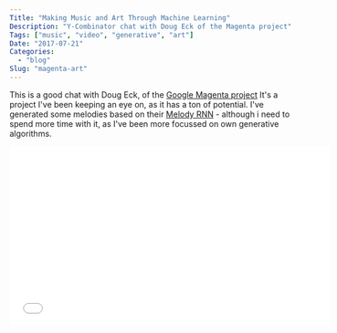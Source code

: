 ```yaml
---
Title: "Making Music and Art Through Machine Learning"
Description: "Y-Combinator chat with Doug Eck of the Magenta project"
Tags: ["music", "video", "generative", "art"]
Date: "2017-07-21"
Categories:
  - "blog"
Slug: "magenta-art"
---
```


This is a good chat with Doug Eck, of the <a href="g.co/magenta">Google Magenta project</a>
It's a project I've been keeping an eye on, as it has a ton of potential. I've generated some melodies based on their <a href="https://github.com/tensorflow/magenta/tree/master/magenta/models/melody_rnn">Melody RNN</a> - although i need to spend more time with it, as I've been more focussed on own generative algorithms.

<div class="video-container">
<iframe width="560" height="315" src="//www.youtube.com/embed/yz-fHidp1M8" frameborder="0" allowfullscreen></iframe>
</div>
